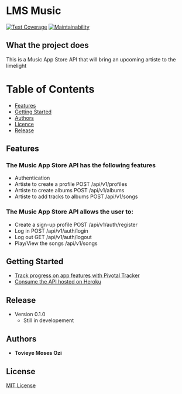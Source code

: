 # LMS Music
[![Test Coverage](https://api.codeclimate.com/v1/badges/4d72d83213b6d9ea71e0/test_coverage)](https://codeclimate.com/github/ozimos/LMS_Music/test_coverage)
[![Maintainability](https://api.codeclimate.com/v1/badges/4d72d83213b6d9ea71e0/maintainability)](https://codeclimate.com/github/ozimos/LMS_Music/maintainability)

## What the project does

This is a Music App Store API that will bring an upcoming artiste to the limelight

# Table of Contents
* [Features](##Features)
* [Getting Started](##Getting-Started)
* [Authors](##Authors)
* [Licence](##Licence)
* [Release](##Release)


## Features

### The Music App Store API has the following features

* Authentication
* Artiste to create a profile POST /api/v1/profiles
* Artiste to create albums POST /api/v1/albums
* Artiste to add tracks to albums POST /api/v1/songs

### The Music App Store API allows the user to:

* Create a sign-up profile POST /api/v1/auth/register
* Log in POST /api/v1/auth/login
* Log out GET /api/v1/auth/logout
* Play/View the songs /api/v1/songs

## Getting Started

* [Track progress on app features with Pivotal Tracker](<https://www.pivotaltracker.com/n/projects/2342164> "Pivotal Tracker Project")
* [Consume the API hosted on Heroku](https://cryptic-chamber-40743.herokuapp.com)

## Release
* Version 0.1.0
  * Still in developement

## Authors
* **Tovieye Moses Ozi**


## License
  [MIT License](https://opensource.org/licenses/MIT)
